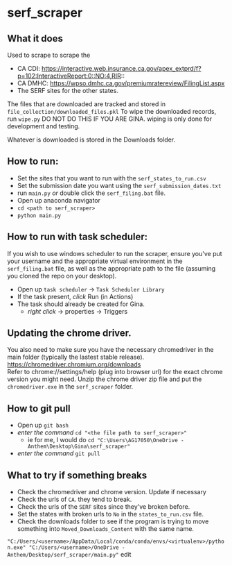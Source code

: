 # serf_scraper

## What it does
Used to scrape to scrape the 
* CA CDI: https://interactive.web.insurance.ca.gov/apex_extprd/f?p=102:InteractiveReport:0::NO:4,RIR::
* CA DMHC: https://wpso.dmhc.ca.gov/premiumratereview/FilingList.aspx
* The SERF sites for the other states.

The files that are downloaded are tracked and stored in `file_collection/downloaded_files.pkl`
To wipe the downloaded records, run `wipe.py` DO NOT DO THIS IF YOU ARE GINA.
wiping is only done for development and testing.

Whatever is downloaded is stored in the Downloads folder.

## How to run: 
* Set the sites that you want to run with the `serf_states_to_run.csv`
* Set the submission date you want using the `serf_submission_dates.txt`
* run `main.py` *or* double click the `serf_filing.bat` file.
 * Open up anaconda navigator
 * `cd <path to serf_scraper>`
 * `python main.py`

## How to run with task scheduler:
If you wish to use windows scheduler to run the scraper, ensure you've put your username and the appropriate virtual environment in the
`serf_filing.bat` file, as well as the appropriate path to the file (assuming you cloned the repo on your desktop).
* Open up `task scheduler` -> `Task Scheduler Library`
* If the task present, *click* Run (in Actions)
* The task should already be created for Gina.
  * *right click* -> properties -> Triggers

## Updating the chrome driver.
You also need to make sure you have the necessary chromedriver in the main folder (typically the lastest stable release).
https://chromedriver.chromium.org/downloads <br> 
Refer to chrome://settings/help (plug into browser url) for the exact chrome version you might need.
Unzip the chrome driver zip file and put the `chromedriver.exe` in the `serf_scraper` folder.

## How to git pull
* Open up `git bash`
* *enter the command* `cd "<the file path to serf_scraper>"`
  * ie for me, I would do `cd "C:\Users\AG17050\OneDrive - Anthem\Desktop\Gina\serf_scraper"`
* *enter the command* `git pull`

## What to try if something breaks
* Check the chromedriver and chrome version. Update if necessary
* Check the urls of `CA`. they tend to break.
* Check the urls of the `SERF` sites since they've broken before.
* Set the states with broken urls to `No` in the `states_to_run.csv` file.
* Check the downloads folder to see if the program is trying to move something into `Moved_Downloads_Content` with the same name.

`"C:/Users/<username>/AppData/Local/conda/conda/envs/<virtualenv>/python.exe" "C:/Users/<username>/OneDrive - Anthem/Desktop/serf_scraper/main.py"`
edit

